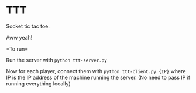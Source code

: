 TTT
===

Socket tic tac toe.

Aww yeah!

=To run=

Run the server with `python ttt-server.py`

Now for each player, connect them with `python ttt-client.py {IP}` where IP is the IP address of the machine running the server. (No need to pass IP if running everything locally)

